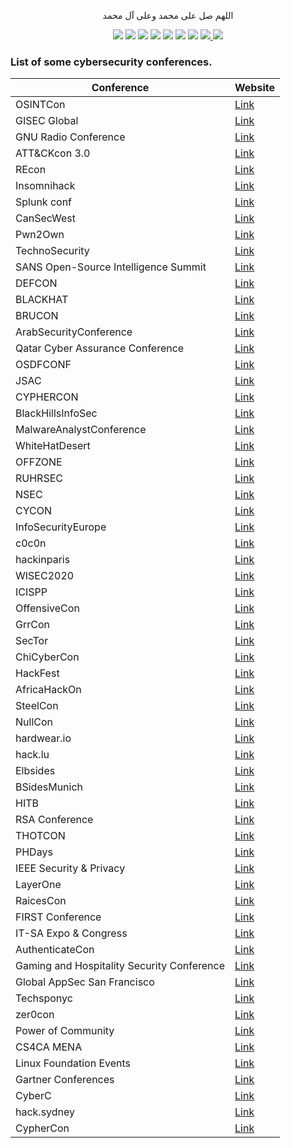 <p align="center">اللهم صل على محمد وعلى آل محمد</p>
<div id="header" align="center">

<img src="https://cdn.rawgit.com/sindresorhus/awesome/d7305f38d29fed78fa85652e3a63e154dd8e8829/media/badge.svg">
<img src="https://img.shields.io/github/stars/mrm8brh/CyberSecurity_Conferences?style=social">
<img src="https://img.shields.io/github/forks/mrm8brh/CyberSecurity_Conferences?style=social">
<img src="https://img.shields.io/github/repo-size/mrm8brh/CyberSecurity_Conferences?style=social">
<img src="https://img.shields.io/github/license/mrm8brh/CyberSecurity_Conferences?style=social">
<img src="https://img.shields.io/github/issues/mrm8brh/CyberSecurity_Conferences?style=social">
<img src="https://img.shields.io/github/watchers/mrm8brh/CyberSecurity_Conferences?style=social">
<a href="https://techforpalestine.org/">
<img src="https://raw.githubusercontent.com/Safouene1/support-palestine-banner/master/StandWithPalestine.svg">
</a>
<a href="https://techforpalestine.org/">
<img src="https://badge.techforpalestine.org/default">
</a>
  
</div>

### List of some cybersecurity conferences.

| Conference                                     | Website                                          |
|------------------------------------------------|--------------------------------------------------|
| OSINTCon                                       | [Link](https://osintconference.com/)             |
| GISEC Global                                   | [Link](https://www.gisec.ae/)                    |
| GNU Radio Conference                           | [Link](https://events.gnuradio.org/event/21/)    |
| ATT&CKcon 3.0                                  | [Link](https://www.mitre.org/events/attackcon-4) |
| REcon                                          | [Link](https://recon.cx/)                        |
| Insomnihack                                    | [Link](https://insomnihack.ch/)                  |
| Splunk conf                                    | [Link](https://conf.splunk.com/)                 |
| CanSecWest                                     | [Link](https://cansecwest.com/)                  |
| Pwn2Own                                        | [Link](https://www.zerodayinitiative.com/blog)   |
| TechnoSecurity                                 | [Link](https://www.technosecurity.us/)           |
| SANS Open-Source Intelligence Summit           | [Link](https://www.sans.org/cyber-security-summit/)|
| DEFCON                                         | [Link](https://defcon.org/)                      |
| BLACKHAT                                       | [Link](https://www.blackhat.com/)                |
| BRUCON                                         | [Link](https://www.brucon.org/2023/)             |
| ArabSecurityConference                         | [Link](https://www.arabsecurityconference.com/)  |
| Qatar Cyber Assurance Conference               | [Link](https://www.eventbrite.com/e/qatar-cyber-assurance-conference-tickets-695163943067?aff=ebdssbdestsearch) |
| OSDFCONF                                       | [Link](https://www.osdfcon.org/)                 |
| JSAC                                           | [Link](https://jsac.jpcert.or.jp/)               |
| CYPHERCON                                      | [Link](https://cyphercon.com/)                   |
| BlackHillsInfoSec                              | [Link](https://www.blackhillsinfosec.com/)       |
| MalwareAnalystConference                       | [Link](https://www.malwareanalystconference.com/)|
| WhiteHatDesert                                 | [Link](https://whitehatdesert.com/)              |
| OFFZONE                                        | [Link](https://www.offzone.moscow/)              |
| RUHRSEC                                        | [Link](https://www.ruhrsec.de/2020/)             |
| NSEC                                           | [Link](https://www.nsec.io/)                     |
| CYCON                                          | [Link](https://www.cycon.org/)                   |
| InfoSecurityEurope                             | [Link](https://www.infosecurityeurope.com/)      |
| c0c0n                                          | [Link](https://me.c0c0n.org/home)                |
| hackinparis                                    | [Link](https://hackinparis.com/)                 |
| WISEC2020                                      | [Link](https://wisec2020.ins.jku.at/)            |
| ICISPP                                         | [Link](http://icispp.org/)                       |
| OffensiveCon                                   | [Link](https://www.offensivecon.org/)            |
| GrrCon                                         | [Link](https://grrcon.com/)                      |
| SecTor                                         | [Link](https://sector.ca/)                       |
| ChiCyberCon                                    | [Link](https://chicybercon.com/)                 |
| HackFest                                       | [Link](https://hackfest.ca/en/)                  |
| AfricaHackOn                                   | [Link](https://africahackon.com/)                |
| SteelCon                                       | [Link](https://www.aisc.org/nascc)               |
| NullCon                                        | [Link](https://nullcon.net/)                     |
| hardwear.io                                    | [Link](https://hardwear.io/)                     |
| hack.lu                                        | [Link](https://hack.lu/)                         |
| Elbsides                                       | [Link](https://elbsides.de/)                     |
| BSidesMunich                                   | [Link](https://2021.bsidesmunich.org/)           |
| HITB                                           | [Link](https://conference.hitb.org/)             |
| RSA Conference                                 | [Link](https://www.rsaconference.com/)           |
| THOTCON                                        | [Link](https://www.thotcon.org/)                 |
| PHDays                                         | [Link](https://phdays.com/en/)                   |
| IEEE Security & Privacy                        | [Link](https://www.ieee-security.org/TC/SP2023/) |
| LayerOne                                       | [Link](https://www.layerone.org/)                |
| RaicesCon                                      | [Link](https://www.raicescon.org/)               |
| FIRST Conference                               | [Link](https://www.first.org/conference/2023/)   |
| IT-SA Expo & Congress                          | [Link](https://www.itsa365.de/en/it-sa-expo-congress)|
| AuthenticateCon                                | [Link](https://authenticatecon.com/)             |
| Gaming and Hospitality Security Conference     | [Link](https://nativenationevents.org/events-conferences/fifth-annual-gaming-and-hospitality-security-conference/#details) |
| Global AppSec San Francisco                    | [Link](https://sf.globalappsec.org/)             |
| Techsponyc                                     | [Link](https://techsponyc.com/)                  |
| zer0con                                        | [Link](https://zer0con.org/)                     |
| Power of Community                             | [Link](https://powerofcommunity.net/)            |
| CS4CA MENA                                     | [Link](https://mena.cs4ca.com/)                  |
| Linux Foundation Events                        | [Link](https://events.linuxfoundation.org/)      |
| Gartner Conferences                            | [Link](https://www.gartner.com/en/conferences/calendar) |
| CyberC                                         | [Link](https://cyberc.org/)                      |
| hack.sydney                                    | [Link](https://www.hack.sydney/)                 |
| CypherCon                                      | [Link](https://cyphercon.com/)                   |
